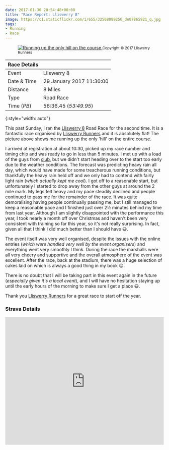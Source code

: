 ```yaml
---
date: 2017-01-30 20:54:48+00:00
title: "Race Report: Lliswerry 8"
image: https://c1.staticflickr.com/1/655/32568089256_de07865921_q.jpg
tags:
- Running
- Race
---
```


<figure class="flickr image alignright">
    <a title="Running up the only hill on the course" href="https://c1.staticflickr.com/1/655/32568089256_de07865921_b.jpg">
      <img src="https://c1.staticflickr.com/1/655/32568089256_de07865921_n.jpg" alt="Running up the only hill on the course">
    </a>
    <a title="View on Flickr" href="http://www.flickr.com/photos/richard-perry/32568089256/" class="flickrlink"> </a>
    <small class='aligncentre'>Copyright &copy; 2017 Lliswerry Runners</small>
</figure>

| Race Details |                          |
|--------------|--------------------------|
| Event        | Lliswerry 8              |
| Date & Time  | 29 January 2017 11:30:00 |
| Distance     | 8 Miles                  |
| Type         | Road Race                |
| Time (_PB_)  | 56:36.45 (_53:49.95_)    |
{:style="width: auto"}


This past Sunday, I ran the [Lliswerry 8][l8] Road Race for the second time. It is a fantastic race 
organised by [Lliswerry Runners][ll] and it is absolutely flat! The picture above shows me running
up the only 'hill' on the entire course. 

I arrived at registration at about 10:30, picked up my race number and timing chip and was ready to
go in less than 5 minutes. I met up with a load of the guys from [club][crc], but we didn't start
heading over to the start too early due to the weather conditions. The forecast was predicting heavy
rain all day, which would have made for some treacherous running conditions, but thankfully the heavy
rain held off and we only had to contend with fairly light rain (_which actually kept me cool_). I
got off to a reasonable start, but unfortunately I started to drop away from the other guys at around
the 2 mile mark. My legs felt heavy and my pace steadily declined and people continued to pass me for
the remainder of the race. It was quite demoralising having people continually passing me, but I
still managed to keep a reasonable pace and I finished just over 2&frac12; minutes behind my time
from last year. Although I am slightly disappointed with the performance this year, I took nearly a
month off over Christmas and haven't been very consistent with training so far this year, so it's not
really surprising. In fact, given all that I think I did much better than I should have :smiley:.

The event itself was very well organised, despite the issues with the online entries (_which were
handled very well by the event organisers_) and everything went very smoothly I think. During the
race the marshalls were all very cheery and supportive and the overall atmosphere of the event was
excellent. After the race, back at the stadium, there was a huge selection of cakes laid on which is 
always a good thing in my book :wink:. 

There is no doubt that I will be taking part in this event again in the future (_especially given
it's a local event_), and I will have no hesitation staying up until the early hours of the morning to
make sure I get a place :smiley:. 

Thank you [Lliswerry Runners][ll] for a great race to start off the year.


### Strava Details

<iframe height='405' width='100%' frameborder='0' allowtransparency='true' scrolling='no'
  src='https://www.strava.com/activities/848145399/embed/71de2b7274140de54032bd78dd63381e81d06067'>
</iframe>

[l8]: //www.lliswerryrunners.org.uk/lliswerry8/
[ll]: //www.lliswerryrunners.org.uk/
[crc]: //www.caerleonrunningclub.co.uk/
